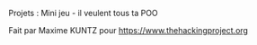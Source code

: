 Projets : Mini jeu - il veulent tous ta POO 

Fait par Maxime KUNTZ pour https://www.thehackingproject.org